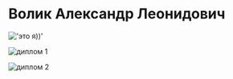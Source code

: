 # Волик Александр Леонидович

!['это я))'](https://drive.google.com/file/d/1-ijs2EgnlGGsy9M9BvXXF-t0i_7SevqK/view?usp=drive_link)

![диплом 1](https://netology.ru/sharing/7cdbc49e158abcfeba554d86129b9d81?utm_source=social&utm_campaign=achievements)

![диплом 2](https://netology.ru/sharing/2f957956b8347b9c82afaf18710ffec1?utm_source=social&utm_campaign=achievements)